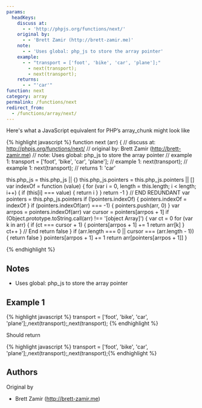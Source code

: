 ```yaml
---
params:
  headKeys:
    discuss at:
      - - 'http://phpjs.org/functions/next/'
    original by:
      - - 'Brett Zamir (http://brett-zamir.me)'
    note:
      - - 'Uses global: php_js to store the array pointer'
    example:
      - - "transport = ['foot', 'bike', 'car', 'plane'];"
        - next(transport);
        - next(transport);
    returns:
      - - "'car'"
function: next
category: array
permalink: /functions/next
redirect_from:
  - /functions/array/next/
---
```


<!-- WARNING! This file is auto generated by `npm run web:inject`, do not edit by hand -->

Here's what a JavaScript equivalent for PHP’s array_chunk might look like

{% highlight javascript %}
function next (arr) {
  //  discuss at: http://phpjs.org/functions/next/
  // original by: Brett Zamir (http://brett-zamir.me)
  //        note: Uses global: php_js to store the array pointer
  //   example 1: transport = ['foot', 'bike', 'car', 'plane'];
  //   example 1: next(transport);
  //   example 1: next(transport);
  //   returns 1: 'car'

  this.php_js = this.php_js || {}
  this.php_js.pointers = this.php_js.pointers || []
  var indexOf = function (value) {
    for (var i = 0, length = this.length; i < length; i++) {
      if (this[i] === value) {
        return i
      }
    }
    return -1
  }
  // END REDUNDANT
  var pointers = this.php_js.pointers
  if (!pointers.indexOf) {
    pointers.indexOf = indexOf
  }
  if (pointers.indexOf(arr) === -1) {
    pointers.push(arr, 0)
  }
  var arrpos = pointers.indexOf(arr)
  var cursor = pointers[arrpos + 1]
  if (Object.prototype.toString.call(arr) !== '[object Array]') {
    var ct = 0
    for (var k in arr) {
      if (ct === cursor + 1) {
        pointers[arrpos + 1] += 1
        return arr[k]
      }
      ct++
    }
    // End
    return false
  }
  if (arr.length === 0 || cursor === (arr.length - 1)) {
    return false
  }
  pointers[arrpos + 1] += 1
  return arr[pointers[arrpos + 1]]
}

{% endhighlight %}

## Notes
- Uses global: php_js to store the array pointer

## Example 1

{% highlight javascript %}
transport = ['foot', 'bike', 'car', 'plane'];,next(transport);,next(transport);
{% endhighlight %}

Should return

{% highlight javascript %}
transport = ['foot', 'bike', 'car', 'plane'];,next(transport);,next(transport);{% endhighlight %}


## Authors


Original by

- Brett Zamir (http://brett-zamir.me)

